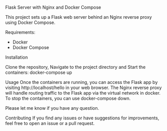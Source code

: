 Flask Server with Nginx and Docker Compose

This project sets up a Flask web server behind an Nginx reverse proxy using Docker Compose.

Requirements:
 -  Docker
 -  Docker Compose

Installation

Clone the repository, Navigate to the project directory and Start the containers: docker-compose up

Usage
Once the containers are running, you can access the Flask app by visiting http://localhost/hello in your web browser. The Nginx reverse proxy will handle routing traffic to the Flask app via the virtual network in docker.
To stop the containers, you can use docker-compose down.

Please let me know if you have any question.

Contributing
If you find any issues or have suggestions for improvements, feel free to open an issue or a pull request.
